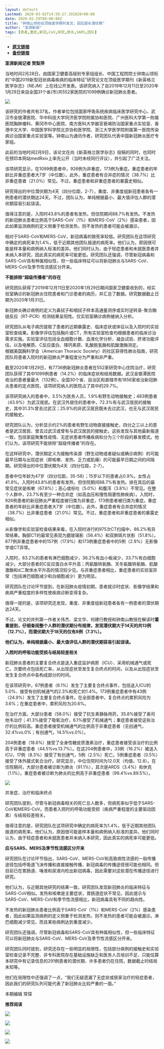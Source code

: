 ```yaml
---
layout: default
Lastmod: 2020-03-02T14:59:27.391028+00:00
date: 2020-02-29T00:00:00Z
title: "钟南山领衔在顶级医学期刊发文，回应超长潜伏期"
author: "澎湃新闻"
tags: [患者,重症,新冠,CoV,研究,肺炎,SARS,团队]
---
```


* [**原文链接**](https://mp.weixin.qq.com/s/cVnAojsrqH1XQHt_KQ-J0w)
* [**备份链接**](http://archive.today/1uJ94)


**澎湃新闻记者 贺梨萍**

当地时间2月28日，由国家卫健委高级别专家组组长、中国工程院院士钟南山领衔的“中国2019新型冠状病毒疾病的临床特征”研究论文在顶级医学期刊《新英格兰医学杂志》（NEJM）上在线公开发表。该研究纳入了自2019年12月11日至2020年1月29日来自全国31个省(市)共552家医院的1099例确诊新冠肺炎患者。

**![](/images/post/739ae097284cc0c04d3ca7f16dbbf568.jpg)**

  
该研究的作者共有37名，作者单位包括国家呼吸系统疾病临床医学研究中心、武汉市金银潭医院、华中科技大学同济医学院附属协和医院、广州医科大学第一附属医院胸肿瘤科、黄冈市中心医院、南方医科大学器官衰竭防治国家重点实验室、香港中文大学、中国医学科学院北京协和医学院、浙江大学医学院附属第一医院传染病诊治国家重点实验室等。钟南山为通讯作者，研究团队代表中国新冠肺炎医疗专家组。

  
此前的当地时间2月9日，该论文在向《新英格兰医学杂志》投稿的同时，也同时在预印本网站medRxiv上率先公开（当时未经同行评议），并引起了广泛关注。

  
该项研究显示，在1099例患者中，926例为非重症，173例为重症。重症患者的年龄比非重症患者大7岁（中位数）。此外，重症患者有合并症的情况（38.7%）比非重症患者（21.0%）常见。不过，重症患者和非重症患者的暴露史相似。

  
研究得出的中位潜伏期为4天（四分位距，2-7），重度、非重度组新冠患者各有一例患者的潜伏期达24天。不过，团队认为，单纯根据最小、最大值评估人群的潜伏期容易引起误读。

  
值得注意的是，入院时43.8%的患者有发热，但住院期间88.7%有发热。不发热的新冠肺炎患者比例高于SARS-CoV（1%）和MERS-CoV（2%）感染患者，因此如果监测病例的定义侧重于检测发热，则不发热的患者可能会被漏诊。

  
相对于SARS-CoV和MERS-CoV，新冠病毒的致死率较低。研究团队在这项研究中确定的病死率为1.4%，低于近期其他团队报道的病死率。他们认为，原因很可能是样本量和病例纳入标准的差异。他们同时认为，由于轻症患者和未就医患者并未纳入本研究，因此真实的病死率可能更低。研究团队还强调，尽管新冠病毒和SARS-CoV具有种属相似性，但一些临床特征可以将新冠肺炎与SARS-CoV、MERS-CoV及季节性流感区分开来。

  
**不能排除“超级传播者”的存在**

研究团队获得了2019年12月11日至2020年1月29日期间国家卫健委收到的，经实验室确诊的新冠肺炎住院患者和门诊患者的病历，并汇总了数据。研究数据截止日期为2020年1月31日。

  
新冠肺炎确诊病例的定义为鼻拭子和咽拭子样本高通量测序或实时逆转录-聚合酶链反应（RT-PCR）检测结果呈阳性。仅实验室确诊病例被纳入分析。

  
研究团队从电子病历提取了患者的近期暴露史、临床症状或体征以及入院时的实验室检查结果。影像学评估包括胸片或CT，所有实验室检查均根据患者的临床诊治需求实施。实验室评估包括全血细胞计数、血液化学分析、凝血试验、肝肾功能评估，以及电解质、C反应蛋白、降钙素原、乳酸脱氢酶和肌酸激酶测定。  
根据美国胸科学会（American Thoracic Society）的社区获得性肺炎指南，研究团队将患者入院时的新冠肺炎严重程度分为严重和非严重。

  
截至2020年1月29日，有7736例新冠肺炎患者在552家研究中心住院治疗，研究团队获得了其中1099例患者（14.2%）的临床症状和结局数据。武汉金银潭医院收治的患者量最大（132例）。全国30个省、自治区和直辖市有1856家收治新冠肺炎患者的定点医院，该项研究纳入的医院占了其中的29.7%。

  
该项研究纳入的患者中，3.5%为医务人员，1.9%有野生动物接触史；483例患者（43.9%）为武汉居民。在武汉外居住的患者中，72.3%有与武汉居民的接触史，其中31.3%曾去过武汉；25.9%的非武汉居民既未去过武汉，也无与武汉居民的接触史。

  
研究团队认为，分析显示约2%的患者有野生动物直接接触史，四分之三以上的患者是武汉居民、曾去过武汉或曾有与武汉居民的接触史。这些发现与其他最新报道一致，包括家庭聚集性疫情、无症状患者传播疾病和分为三个阶段的暴发模式。他们认为，该项研究不能排除“超级传播者”的存在。

  
在这样研究中，潜伏期定义为接触传染源（野生动物或者疑似或确诊病例）的可能最早日期与出现症状（即咳嗽、发热、乏力或肌痛）的可能最早日期之间的间隔期。研究得出的中位潜伏期为4天（四分位距，2-7）。

  
患者中位年龄为47岁（四分位距，35-58）；15岁以下的患者占0.9%。女性占41.9%。入院时43.8%的患者有发热，但住院期间88.7%有发热。排在其后的最常见症状是咳嗽（67.8%）；恶心或呕吐（5.0%）和腹泻（3.8%）不常见。在整个人群中，23.7%有至少一种合并症（如高血压和慢性阻塞性肺疾病）。入院时，926例患者的新冠肺炎严重程度被归类为非重症，173例患者被归类为重症。重症患者的年龄比非重症患者大7岁（中位数）。此外，重症患者有合并症的情况（38.7%）比非重症患者（21.0%）常见。不过，重症患者和非重症患者的暴露史相似。

  
从影像学和实验室检查结果来看，在入院时进行的975次CT扫描中，86.2%有异常结果。胸部CT的最常见表现为磨玻璃影（56.4%）和双肺斑片状影（51.8%）。877例非重症患者中的157例（17.9%）和173例重症患者中的5例（2.9%）无影像学或CT异常。

  
入院时，83.2%的患者有淋巴细胞减少，36.2%有血小板减少，33.7%有白细胞减少。大部分患者的C反应蛋白水平升高；丙氨酸转氨酶、天冬氨酸转氨酶、肌酸激酶和d二聚体水平升高的情况较少见。与非重症患者相比，重症患者的实验室异常（包括淋巴细胞减少和白细胞减少）更为明显。

  
研究团队在讨论环节提到，在新冠肺炎疫情初期，患者就诊时症状、影像学结果和疾病严重程度的多样性使疾病诊断变得复杂。

  
值得一提的是，该项研究还发现，重度、非重度组新冠患者各有一例患者的潜伏期达24天。

  
不过，论文的并列第一作者关伟杰、梁文华、何建行教授和钟南山教授在解读时**着重提到，仔细查阅整个人群的潜伏期分布规律，发现潜伏期大于14天的共13例（12.7%），而潜伏期大于18天的仅有8例（7.3%）。**

  
**他们认为，单纯根据最小、最大值评估人群的潜伏期容易引起误读。**

  
**入院时的呼吸功能受损与结局较差相关**

新冠肺炎患者的主要复合终点是送入重症监护病房（ICU）、采用机械通气或死亡。次要终点包括死亡率，从出现症状至发生复合终点的时间，以及从出现症状至发生复合终点中各构成部分的时间。

  
在该项研究中，67例患者（6.1%）发生了主要复合终点事件，包括送入ICU的5.0%、接受有创机械通气的2.3%和死亡的1.4%。173例重症患者中有43例（24.9%）发生了主要复合终点事件。在全部患者中，复合终点的累积风险为3.6%；在重症患者中，累积风险为20.6%。

  
在治疗方面，大部分患者（58.0%）接受了抗生素静脉用药，35.8%接受了奥司他韦治疗；41.3%接受了吸氧治疗，6.1%接受了机械通气；重症患者接受这些治疗的比例较高。重症患者接受机械通气的比例高于非重症患者（无创通气，32.4%vs.0%；有创通气，14.5%vs.0%）。

  
204例患者（18.6%）接受了全身性糖皮质激素治疗，重症患者接受该治疗的比例高于非重症患者（44.5%vs.13.7%）。在这204例患者中，33例（16.2%）被送入ICU，17例（8.3%）接受了有创通气，5例（2.5%）死亡。5例重症患者（0.5%）接受了体外膜式氧合治疗。研究显示，中位住院时间为12.0天（均值，12.8）。在住院期间，大部分患者被诊断为肺炎（91.1%），其次是ARDS（3.4%）和休克（1.1%）。重症患者被诊断为肺炎的比例高于非重症患者（99.4%vs.89.5%）。

**![](/images/post/e26194ec95ff14e764bee9bf167084a2.jpg)**

并发症、治疗和临床终点

研究团队提到，尽管与新冠病毒相关的死亡总人数多，但病死率似乎低于SARS-CoV和MERS-CoV。而患者入院时的呼吸功能受损（疾病严重程度的主要驱动因素）与结局较差相关。

  
值得注意的是，研究团队在这项研究中确定的病死率为1.4%，低于近期其他团队报道的病死率。他们认为，原因很可能是样本量和病例纳入标准的差异。他们同时认为，由于轻症患者和未就医患者并未纳入本研究，因此真实的病死率可能更低。

  
**应与SARS、MERS及季节性流感区分开来**

研究团队在讨论环节指出，SARS-CoV、MERS-CoV和高致病性流感的一般传播途径包括呼吸道飞沫传播和直接接触传播，新冠病毒的传播途径很可能也相同。但目前已在胃肠道、唾液和尿液内检出新冠病毒，因此需要对这些潜在传播途径进行研究。

  
他们认为，与近期其他研究的结果一致，研究团队发现新冠肺炎的临床特征与SARS-CoV相似。发热和咳嗽是主要症状，胃肠道症状不常见，因此提示与SARS-CoV、MERS-CoV和季节性流感相比，新冠病毒具有不同的趋向性。

  
不发热的新冠肺炎患者比例高于SARS-CoV（1%）和MERS-CoV（2%）感染患者，因此如果监测病例的定义侧重于检测发热，则不发热的患者可能会被漏诊。淋巴细胞减少常见，而且某些病例达到重度减少。

  
研究团队还强调，尽管新冠病毒和SARS-CoV具有种属相似性，但一些临床特征可以将新冠肺炎与SARS-CoV、MERS-CoV及季节性流感区分开来。

  
研究团队同时提到，研究还存在一些明显的局限性，包括部分病例的接触史和实验室检查记录不完整、非专科医院存在基础设施缺乏和医务人员培训不足、只能估算本研究中有记录信息的291例患者的潜伏期、许多患者仍在住院，数据截止时结局未知等。

  
他们在局限性中还强调了一点，“我们无疑遗漏了无症状或居家治疗的轻症患者，因此我们的研究队列可能代表了新冠肺炎比较严重的一面。”

本期编辑 常琛  

**推荐阅读**

[![](/images/post/e8ccacbffdf511cddd49c428ad6e5ab3.jpg)](http://mp.weixin.qq.com/s?__biz=MjM5MzI5NTU3MQ==&mid=2651593389&idx=1&sn=4fc474dab2b95fbbcb5f3045cab47673&chksm=bd6187118a160e07658664371f334ae2f6d5244db0df811e2f62c821af19413ce0b44870cba5&scene=21#wechat_redirect)

[![](/images/post/f1f712a41c833b925f580fc6afb6134e.jpg)](http://mp.weixin.qq.com/s?__biz=MjM5MzI5NTU3MQ==&mid=2651592190&idx=1&sn=1c71ea092657d170ce72634620c5075e&chksm=bd6188428a160154df3260c291a14142a49847bdfdfdbd7d54f39d69d080fcb8db503724ac4a&scene=21#wechat_redirect)

[![](/images/post/0f946a6acf34edfdf665414ae255c945.jpg)](http://mp.weixin.qq.com/s?__biz=MjM5MzI5NTU3MQ==&mid=2651585255&idx=2&sn=136f3ef9f9abdd1ab722689f35b2ea21&chksm=bd66675b8a11ee4ddd602c3691afebbf451bc20f23f829a7b50fba13a055eaa003bbd313dd04&scene=21#wechat_redirect)

[![](/images/post/faa036129172f4ba4cb775ad946d1eff.jpg)](https://a.app.qq.com/o/simple.jsp?pkgname=com.wondertek.paper)

